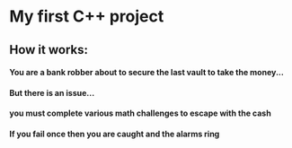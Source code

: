 # My first C++ project


## How it works:

#### You are a bank robber about to secure the last vault to take the money...

#### But there is an issue...

#### you must complete various math challenges to escape with the cash

#### If you fail once then you are caught and the alarms ring
